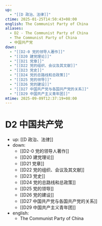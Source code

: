```yaml
---
up:
  - "[[D 政治、法律]]"
ctime: 2025-01-25T14:50:43+08:00
english: The Communist Party of China
aliases:
  - D2 - The Communist Party of China
  - The Communist Party of China
  - 中国共产党
down:
  - "[[D2-0 党的领导人著作]]"
  - "[[D20 建党理论]]"
  - "[[D21 党章]]"
  - "[[D22 党的组织、会议及其文献]]"
  - "[[D23 党史]]"
  - "[[D24 党的总路线和总政策]]"
  - "[[D25 党的领导]]"
  - "[[D26 党的建设]]"
  - "[[D27 中国共产党与各国共产党的关系]]"
  - "[[D29 中国共产主义青年团]]"
mtime: 2025-09-09T12:37:19+08:00
---
```


# D2 中国共产党

- up: [[D 政治、法律]]
- down:
	- [[D2-0 党的领导人著作]]
	- [[D20 建党理论]]
	- [[D21 党章]]
	- [[D22 党的组织、会议及其文献]]
	- [[D23 党史]]
	- [[D24 党的总路线和总政策]]
	- [[D25 党的领导]]
	- [[D26 党的建设]]
	- [[D27 中国共产党与各国共产党的关系]]
	- [[D29 中国共产主义青年团]]
- english:
	- The Communist Party of China
